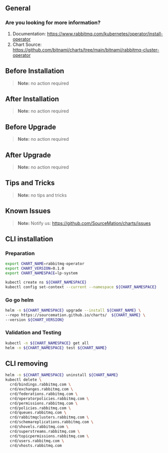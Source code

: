 ## General

### Are you looking for more information?

1. Documentation: https://www.rabbitmq.com/kubernetes/operator/install-operator
2. Chart Source: https://github.com/bitnami/charts/tree/main/bitnami/rabbitmq-cluster-operator

## Before Installation

> **Note:**
> no action required

## After Installation

> **Note:**
> no action required

## Before Upgrade

> **Note:**
> no action required

## After Upgrade

> **Note:**
> no action required

## Tips and Tricks

> **Note:**
> no tips and tricks

## Known Issues

> **Note:**
> Notify us: https://github.com/SourceMation/charts/issues

## CLI installation

### Preparation

```bash
export CHART_NAME=rabbitmq-operator
export CHART_VERSION=0.1.0
export CHART_NAMESPACE=lp-system

kubectl create ns ${CHART_NAMESPACE}
kubectl config set-context --current --namespace ${CHART_NAMESPACE}
```

### Go go helm

```bash
helm -n ${CHART_NAMESPACE} upgrade --install ${CHART_NAME} \
--repo https://sourcemation.github.io/charts/  ${CHART_NAME} \
--version ${CHART_VERSION}
```

### Validation and Testing

```bash
kubectl -n ${CHART_NAMESPACE} get all
helm -n ${CHART_NAMESPACE} test ${CHART_NAME}
```

## CLI removing

```bash
helm -n ${CHART_NAMESPACE} uninstall ${CHART_NAME}
kubectl delete \
  crd/bindings.rabbitmq.com \
  crd/exchanges.rabbitmq.com \
  crd/federations.rabbitmq.com \
  crd/operatorpolicies.rabbitmq.com \
  crd/permissions.rabbitmq.com \
  crd/policies.rabbitmq.com \
  crd/queues.rabbitmq.com \
  crd/rabbitmqclusters.rabbitmq.com \
  crd/schemareplications.rabbitmq.com \
  crd/shovels.rabbitmq.com \
  crd/superstreams.rabbitmq.com \
  crd/topicpermissions.rabbitmq.com \
  crd/users.rabbitmq.com \
  crd/vhosts.rabbitmq.com
```
